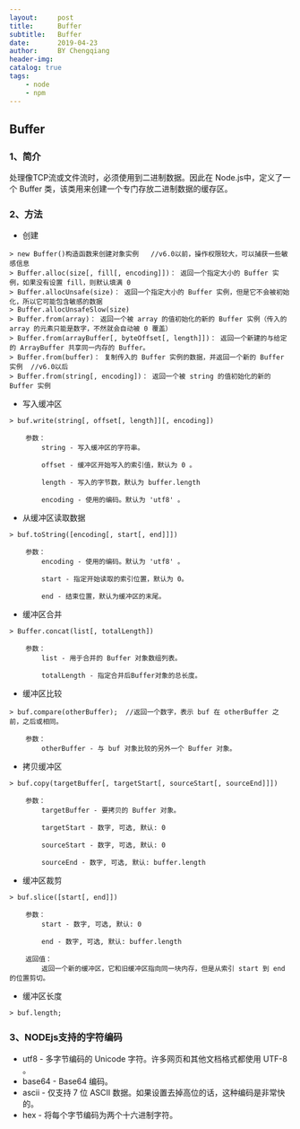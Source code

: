 ```yaml
---
layout:     post
title:      Buffer
subtitle:   Buffer
date:       2019-04-23
author:     BY Chengqiang
header-img: 
catalog: true
tags:
    - node
    - npm
---
```

## Buffer
### 1、简介
处理像TCP流或文件流时，必须使用到二进制数据。因此在 Node.js中，定义了一个 Buffer 类，该类用来创建一个专门存放二进制数据的缓存区。
### 2、方法
* 创建
```
> new Buffer()构造函数来创建对象实例   //v6.0以前，操作权限较大，可以捕获一些敏感信息
> Buffer.alloc(size[, fill[, encoding]])： 返回一个指定大小的 Buffer 实例，如果没有设置 fill，则默认填满 0
> Buffer.allocUnsafe(size)： 返回一个指定大小的 Buffer 实例，但是它不会被初始化，所以它可能包含敏感的数据
> Buffer.allocUnsafeSlow(size)
> Buffer.from(array)： 返回一个被 array 的值初始化的新的 Buffer 实例（传入的 array 的元素只能是数字，不然就会自动被 0 覆盖）
> Buffer.from(arrayBuffer[, byteOffset[, length]])： 返回一个新建的与给定的 ArrayBuffer 共享同一内存的 Buffer。
> Buffer.from(buffer)： 复制传入的 Buffer 实例的数据，并返回一个新的 Buffer 实例  //v6.0以后
> Buffer.from(string[, encoding])： 返回一个被 string 的值初始化的新的 Buffer 实例
```
* 写入缓冲区
```
> buf.write(string[, offset[, length]][, encoding])

	参数：
		string - 写入缓冲区的字符串。

		offset - 缓冲区开始写入的索引值，默认为 0 。

		length - 写入的字节数，默认为 buffer.length

		encoding - 使用的编码。默认为 'utf8' 。
```
* 从缓冲区读取数据
```
> buf.toString([encoding[, start[, end]]])

	参数：
		encoding - 使用的编码。默认为 'utf8' 。

		start - 指定开始读取的索引位置，默认为 0。

		end - 结束位置，默认为缓冲区的末尾。
```
* 缓冲区合并
```
> Buffer.concat(list[, totalLength])

	参数：
		list - 用于合并的 Buffer 对象数组列表。

		totalLength - 指定合并后Buffer对象的总长度。
```
* 缓冲区比较
```
> buf.compare(otherBuffer);  //返回一个数字，表示 buf 在 otherBuffer 之前，之后或相同。

	参数：
		otherBuffer - 与 buf 对象比较的另外一个 Buffer 对象。
```
* 拷贝缓冲区
```
> buf.copy(targetBuffer[, targetStart[, sourceStart[, sourceEnd]]])

	参数：
		targetBuffer - 要拷贝的 Buffer 对象。

		targetStart - 数字, 可选, 默认: 0

		sourceStart - 数字, 可选, 默认: 0

		sourceEnd - 数字, 可选, 默认: buffer.length
```
* 缓冲区裁剪
```
> buf.slice([start[, end]]) 

	参数：
		start - 数字, 可选, 默认: 0
		
		end - 数字, 可选, 默认: buffer.length
	
	返回值：
		返回一个新的缓冲区，它和旧缓冲区指向同一块内存，但是从索引 start 到 end 的位置剪切。
```
* 缓冲区长度
```
> buf.length;
```
### 3、NODEjs支持的字符编码
* utf8 - 多字节编码的 Unicode 字符。许多网页和其他文档格式都使用 UTF-8 。
* base64 - Base64 编码。
* ascii - 仅支持 7 位 ASCII 数据。如果设置去掉高位的话，这种编码是非常快的。
* hex - 将每个字节编码为两个十六进制字符。